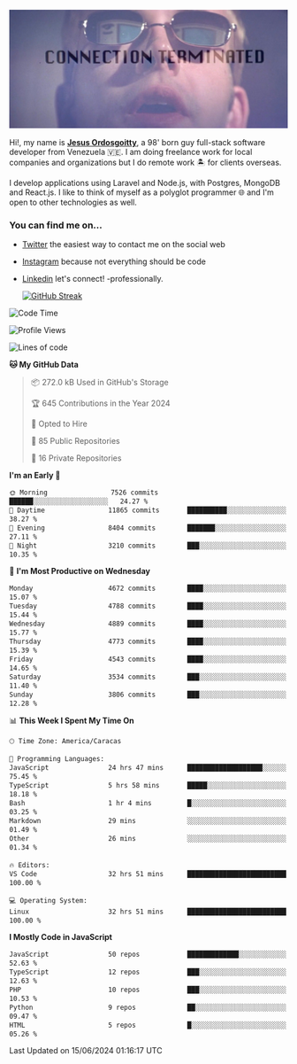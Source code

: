 ![hackers movie reference](./disconnected.jpg)

Hi!, my name is [**Jesus Ordosgoitty**](https://jodaz.dev), a 98' born guy full-stack software developer from Venezuela 🇻🇪. I am doing freelance work for local companies and organizations but I do remote work 🏝️ for clients overseas. 

I develop applications using Laravel and Node.js, with Postgres, MongoDB and React.js. I like to think of myself as a polyglot programmer 🌐 and I'm open to other technologies as well.

### You can find me on...

- [Twitter](https://twitter.com/jodaz_) the easiest way to contact me on the social web
- [Instagram](https://instagram.com/jodaz_) because not everything should be code
- [Linkedin](https://linkedin.com/in/jodaz) let's connect! -professionally.


    [![GitHub Streak](https://streak-stats.demolab.com?user=jodaz&theme=tokyonight)](https://git.io/streak-stats)

<!--START_SECTION:waka-->
![Code Time](http://img.shields.io/badge/Code%20Time-6%2C470%20hrs%2059%20mins-blue)

![Profile Views](http://img.shields.io/badge/Profile%20Views-1-blue)

![Lines of code](https://img.shields.io/badge/From%20Hello%20World%20I%27ve%20Written-83.4%20million%20lines%20of%20code-blue)

**🐱 My GitHub Data** 

> 📦 272.0 kB Used in GitHub's Storage 
 > 
> 🏆 645 Contributions in the Year 2024
 > 
> 💼 Opted to Hire
 > 
> 📜 85 Public Repositories 
 > 
> 🔑 16 Private Repositories 
 > 
**I'm an Early 🐤** 

```text
🌞 Morning                7526 commits        ██████░░░░░░░░░░░░░░░░░░░   24.27 % 
🌆 Daytime                11865 commits       ██████████░░░░░░░░░░░░░░░   38.27 % 
🌃 Evening                8404 commits        ███████░░░░░░░░░░░░░░░░░░   27.11 % 
🌙 Night                  3210 commits        ███░░░░░░░░░░░░░░░░░░░░░░   10.35 % 
```
📅 **I'm Most Productive on Wednesday** 

```text
Monday                   4672 commits        ████░░░░░░░░░░░░░░░░░░░░░   15.07 % 
Tuesday                  4788 commits        ████░░░░░░░░░░░░░░░░░░░░░   15.44 % 
Wednesday                4889 commits        ████░░░░░░░░░░░░░░░░░░░░░   15.77 % 
Thursday                 4773 commits        ████░░░░░░░░░░░░░░░░░░░░░   15.39 % 
Friday                   4543 commits        ████░░░░░░░░░░░░░░░░░░░░░   14.65 % 
Saturday                 3534 commits        ███░░░░░░░░░░░░░░░░░░░░░░   11.40 % 
Sunday                   3806 commits        ███░░░░░░░░░░░░░░░░░░░░░░   12.28 % 
```


📊 **This Week I Spent My Time On** 

```text
🕑︎ Time Zone: America/Caracas

💬 Programming Languages: 
JavaScript               24 hrs 47 mins      ███████████████████░░░░░░   75.45 % 
TypeScript               5 hrs 58 mins       █████░░░░░░░░░░░░░░░░░░░░   18.18 % 
Bash                     1 hr 4 mins         █░░░░░░░░░░░░░░░░░░░░░░░░   03.25 % 
Markdown                 29 mins             ░░░░░░░░░░░░░░░░░░░░░░░░░   01.49 % 
Other                    26 mins             ░░░░░░░░░░░░░░░░░░░░░░░░░   01.34 % 

🔥 Editors: 
VS Code                  32 hrs 51 mins      █████████████████████████   100.00 % 

💻 Operating System: 
Linux                    32 hrs 51 mins      █████████████████████████   100.00 % 
```

**I Mostly Code in JavaScript** 

```text
JavaScript               50 repos            █████████████░░░░░░░░░░░░   52.63 % 
TypeScript               12 repos            ███░░░░░░░░░░░░░░░░░░░░░░   12.63 % 
PHP                      10 repos            ███░░░░░░░░░░░░░░░░░░░░░░   10.53 % 
Python                   9 repos             ██░░░░░░░░░░░░░░░░░░░░░░░   09.47 % 
HTML                     5 repos             █░░░░░░░░░░░░░░░░░░░░░░░░   05.26 % 
```




 Last Updated on 15/06/2024 01:16:17 UTC
<!--END_SECTION:waka-->
